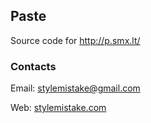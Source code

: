 ## Paste

Source code for http://p.smx.lt/


### Contacts

Email: stylemistake@gmail.com

Web: [stylemistake.com](http://stylemistake.com)
